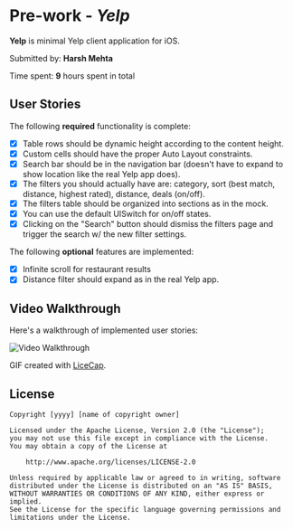 # Pre-work - *Yelp*

**Yelp** is minimal Yelp client application for iOS.

Submitted by: **Harsh Mehta**

Time spent: **9** hours spent in total

## User Stories

The following **required** functionality is complete:

* [x] Table rows should be dynamic height according to the content height.
* [x] Custom cells should have the proper Auto Layout constraints.
* [x] Search bar should be in the navigation bar (doesn't have to expand to show location like the real Yelp app does).
* [x] The filters you should actually have are: category, sort (best match, distance, highest rated), distance, deals (on/off).
* [x] The filters table should be organized into sections as in the mock.
* [x] You can use the default UISwitch for on/off states.
* [x] Clicking on the "Search" button should dismiss the filters page and trigger the search w/ the new filter settings.

The following **optional** features are implemented:
* [x] Infinite scroll for restaurant results
* [x] Distance filter should expand as in the real Yelp app.

## Video Walkthrough 

Here's a walkthrough of implemented user stories:

<img src='https://i.imgur.com/WTXRvV6.gif' title='Video Walkthrough' width='' alt='Video Walkthrough' />

GIF created with [LiceCap](http://www.cockos.com/licecap/).


## License

    Copyright [yyyy] [name of copyright owner]

    Licensed under the Apache License, Version 2.0 (the "License");
    you may not use this file except in compliance with the License.
    You may obtain a copy of the License at

        http://www.apache.org/licenses/LICENSE-2.0

    Unless required by applicable law or agreed to in writing, software
    distributed under the License is distributed on an "AS IS" BASIS,
    WITHOUT WARRANTIES OR CONDITIONS OF ANY KIND, either express or implied.
    See the License for the specific language governing permissions and
    limitations under the License.


